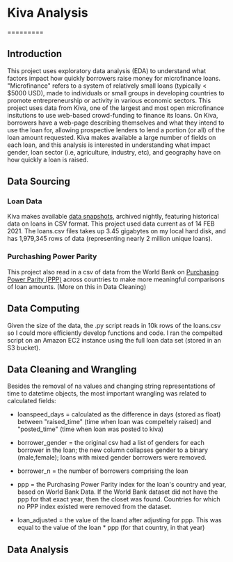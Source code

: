# Kiva Analysis
=========
## Introduction

This project uses exploratory data analysis (EDA) to understand what factors impact how quickly borrowers raise money for microfinance loans. "Microfinance" refers to a system of relatively small loans (typically < $5000 USD), made to individuals or small groups in developing countries to promote entrepreneurship or activity in various economic sectors. This project uses data from Kiva, one of the largest and most open microfinance insitutions to use web-based crowd-funding to finance its loans. On Kiva, borrowers have a web-page describing themselves and what they intend to use the loan for, allowing prospective lenders to lend a portion (or all) of the loan amount requested. Kiva makes available a large number of fields on each loan, and this analysis is interested in understanding what impact gender, loan sector (i.e, agriculture, industry, etc), and geography have on how quickly a loan is raised.


## Data Sourcing

### Loan Data
Kiva makes available [data snapshots](https://www.kiva.org/build/data-snapshots), archived nightly, featuring historical data on loans in CSV format. This project used data current as of 14 FEB 2021. The loans.csv files takes up 3.45 gigabytes on my local hard disk, and has 1,979,345 rows of data (representing nearly 2 million unique loans).  

### Purchashing Power Parity 
This project also read in a csv of data from the World Bank on [Purchasing Power Parity (PPP)](https://data.worldbank.org/indicator/PA.NUS.PRVT.PP) across countries to make more meaningful comparisons of loan amounts. (More on this in Data Cleaning)

## Data Computing
Given the size of the data, the .py script reads in 10k rows of the loans.csv so I could more efficiently develop functions and code. I ran the compelted script on an Amazon EC2 instance using the full loan data set (stored in an S3 bucket). 

## Data Cleaning and Wrangling
Besides the removal of na values and changing string representations of time to datetime objects, the most important wrangling was related to calculated fields:

* loanspeed_days = calculated as the difference in days (stored as float) between "raised_time" (time when loan was compeltely raised) and "posted_time" (time when loan was posted to kiva)

* borrower_gender = the original csv had a list of genders for each borrower in the loan; the new column collapses gender to a binary (male,female); loans with mixed gender borrowers were removed. 

* borrower_n = the number of borrowers comprising the loan 

* ppp = the Purchasing Power Parity index for the loan's country and year, based on World Bank Data. If the World Bank dataset did not have the ppp for that exact year, then the closet was found. Countries for which no PPP index existed were removed from the dataset.

* loan_adjusted = the value of the loand after adjusting for ppp. This was equal to the value of the loan * ppp (for that country, in that year)

## Data Analysis


